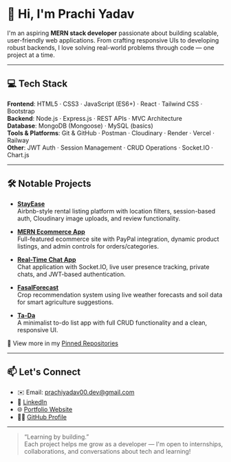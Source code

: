 # 👋 Hi, I'm Prachi Yadav

I'm an aspiring **MERN stack developer** passionate about building scalable, user-friendly web applications. From crafting responsive UIs to developing robust backends, I love solving real-world problems through code — one project at a time.

---

## 💻 Tech Stack

**Frontend**: HTML5 · CSS3 · JavaScript (ES6+) · React · Tailwind CSS · Bootstrap  
**Backend**: Node.js · Express.js · REST APIs · MVC Architecture  
**Database**: MongoDB (Mongoose) · MySQL (basics)  
**Tools & Platforms**: Git & GitHub · Postman · Cloudinary · Render · Vercel · Railway  
**Other**: JWT Auth · Session Management · CRUD Operations · Socket.IO · Chart.js

---

## 🛠 Notable Projects

- **[StayEase](https://stayease-smsm.onrender.com/)**  
  Airbnb-style rental listing platform with location filters, session-based auth, Cloudinary image uploads, and review functionality.

- **[MERN Ecommerce App](https://e-commerce-app-1-652v.onrender.com/)**  
  Full-featured ecommerce site with PayPal integration, dynamic product listings, and admin controls for orders/categories.

- **[Real-Time Chat App](https://chat-app-somd.onrender.com/)**  
  Chat application with Socket.IO, live user presence tracking, private chats, and JWT-based authentication.

- **[FasalForecast](https://farming-agriculture-assistant-production.up.railway.app/)**  
  Crop recommendation system using live weather forecasts and soil data for smart agriculture suggestions.

- **[Ta-Da](https://ta-da.onrender.com/)**  
  A minimalist to-do list app with full CRUD functionality and a clean, responsive UI.

📌 View more in my [Pinned Repositories](https://github.com/pprachhiii?tab=repositories)

---

## 📫 Let's Connect

- ✉️ Email: prachiyadav00.dev@gmail.com  
- 💼 [LinkedIn](https://www.linkedin.com/in/prachi-yadav-87303231a)  
- 🌐 [Portfolio Website](https://portfolio-nine-eta-23.vercel.app/)  
- 🧑‍💻 [GitHub Profile](https://github.com/pprachhiii)

---

> “Learning by building.”  
> Each project helps me grow as a developer — I'm open to internships, collaborations, and conversations about tech and learning!
